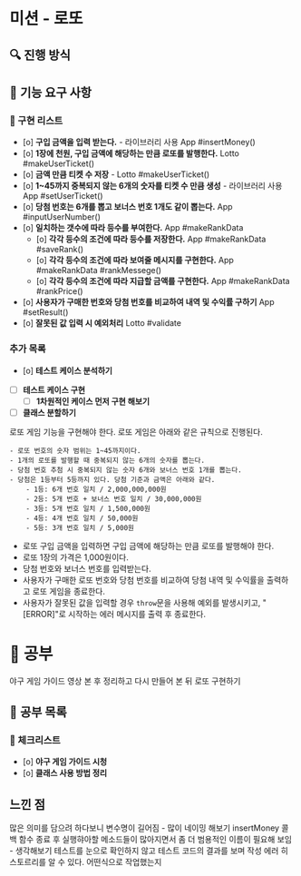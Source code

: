 # 미션 - 로또

## 🔍 진행 방식

## 🚀 기능 요구 사항

### 🚨 구현 리스트

- [o] **구입 금액을 입력 받는다.** - 라이브러리 사용 App #insertMoney()
- [o] **1장에 천원, 구입 금액에 해당하는 만큼 로또를 발행한다.** Lotto #makeUserTicket()
- [o] **금액 만큼 티켓 수 저장** - Lotto #makeUserTicket()
- [o] **1~45까지 중복되지 않는 6개의 숫자를 티켓 수 만큼 생성** - 라이브러리 사용 App #setUserTicket()
- [o] **당첨 번호는 6개를 뽑고 보너스 번호 1개도 같이 뽑는다.** App #inputUserNumber()
- [o] **일치하는 갯수에 따라 등수를 부여한다.** App #makeRankData
  - [o] **각각 등수의 조건에 따라 등수를 저장한다.** App #makeRankData #saveRank()
  - [o] **각각 등수의 조건에 따라 보여줄 메시지를 구현한다.** App #makeRankData #rankMessege()
  - [o] **각각 등수의 조건에 따라 지급할 금액를 구현한다.** App #makeRankData #rankPrice()
- [o] **사용자가 구매한 번호와 당첨 번호를 비교하여 내역 및 수익률 구하기** App #setResult()
- [o] **잘못된 값 입력 시 예외처리** Lotto #validate

### 추가 목록

- [o] **테스트 케이스 분석하기**
- [ ] **테스트 케이스 구현**
  - [ ] **1차원적인 케이스 먼저 구현 해보기**
- [ ] **클래스 분할하기**

로또 게임 기능을 구현해야 한다. 로또 게임은 아래와 같은 규칙으로 진행된다.

```
- 로또 번호의 숫자 범위는 1~45까지이다.
- 1개의 로또를 발행할 때 중복되지 않는 6개의 숫자를 뽑는다.
- 당첨 번호 추첨 시 중복되지 않는 숫자 6개와 보너스 번호 1개를 뽑는다.
- 당첨은 1등부터 5등까지 있다. 당첨 기준과 금액은 아래와 같다.
    - 1등: 6개 번호 일치 / 2,000,000,000원
    - 2등: 5개 번호 + 보너스 번호 일치 / 30,000,000원
    - 3등: 5개 번호 일치 / 1,500,000원
    - 4등: 4개 번호 일치 / 50,000원
    - 5등: 3개 번호 일치 / 5,000원
```

- 로또 구입 금액을 입력하면 구입 금액에 해당하는 만큼 로또를 발행해야 한다.
- 로또 1장의 가격은 1,000원이다.
- 당첨 번호와 보너스 번호를 입력받는다.
- 사용자가 구매한 로또 번호와 당첨 번호를 비교하여 당첨 내역 및 수익률을 출력하고 로또 게임을 종료한다.
- 사용자가 잘못된 값을 입력할 경우 `throw`문을 사용해 예외를 발생시키고, "[ERROR]"로 시작하는 에러 메시지를 출력 후 종료한다.

# 🚀 공부

야구 게임 가이드 영상 본 후 정리하고 다시 만들어 본 뒤 로또 구현하기

## 🧾 공부 목록

### 🚨 체크리스트

- [o] **야구 게임 가이드 시청**
- [o] **클래스 사용 방법 정리**

## 느낀 점

많은 의미를 담으려 하다보니 변수명이 길어짐 - 많이 네이밍 해보기
insertMoney 콜백 함수 종료 후 실행햐아할 메소드들이 많아지면서 좀 더 범용적인 이름이 필요해 보임 - 생각해보기
테스트를 눈으로 확인하지 않고 테스트 코드의 결과를 보며 작성
에러 히스토르리를 알 수 있다.
어떤식으로 작업했는지
